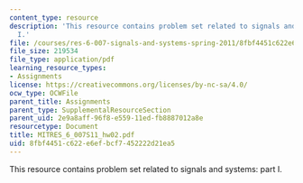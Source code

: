 ```yaml
---
content_type: resource
description: 'This resource contains problem set related to signals and systems: part
  I.'
file: /courses/res-6-007-signals-and-systems-spring-2011/8fbf4451c622e6efbcf7452222d21ea5_MITRES_6_007S11_hw02.pdf
file_size: 219534
file_type: application/pdf
learning_resource_types:
- Assignments
license: https://creativecommons.org/licenses/by-nc-sa/4.0/
ocw_type: OCWFile
parent_title: Assignments
parent_type: SupplementalResourceSection
parent_uid: 2e9a8aff-96f8-e559-11ed-fb8887012a8e
resourcetype: Document
title: MITRES_6_007S11_hw02.pdf
uid: 8fbf4451-c622-e6ef-bcf7-452222d21ea5
---
```

This resource contains problem set related to signals and systems: part I.